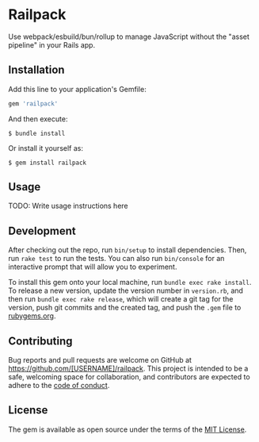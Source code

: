 # Railpack

Use webpack/esbuild/bun/rollup to manage JavaScript without the "asset pipeline" in your Rails app.

## Installation

Add this line to your application's Gemfile:

```ruby
gem 'railpack'
```

And then execute:

    $ bundle install

Or install it yourself as:

    $ gem install railpack

## Usage

TODO: Write usage instructions here

## Development

After checking out the repo, run `bin/setup` to install dependencies. Then, run `rake test` to run the tests. You can also run `bin/console` for an interactive prompt that will allow you to experiment.

To install this gem onto your local machine, run `bundle exec rake install`. To release a new version, update the version number in `version.rb`, and then run `bundle exec rake release`, which will create a git tag for the version, push git commits and the created tag, and push the `.gem` file to [rubygems.org](https://rubygems.org).

## Contributing

Bug reports and pull requests are welcome on GitHub at https://github.com/[USERNAME]/railpack. This project is intended to be a safe, welcoming space for collaboration, and contributors are expected to adhere to the [code of conduct](https://github.com/[USERNAME]/railpack/blob/master/CODE_OF_CONDUCT.md).

## License

The gem is available as open source under the terms of the [MIT License](https://opensource.org/licenses/MIT).

